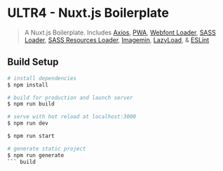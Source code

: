 # ULTR4 - Nuxt.js Boilerplate

> A Nuxt.js Boilerplate. Includes [Axios](https://axios.nuxtjs.org/), [PWA](https://pwa.nuxtjs.org/), [Webfont Loader](https://www.npmjs.com/package/nuxt-webfontloader), [SASS Loader](https://nuxtjs.org/faq/pre-processors/), [SASS Resources Loader](https://www.npmjs.com/package/nuxt-sass-resources-loader), [Imagemin](https://www.npmjs.com/package/nuxt-imagemin), [LazyLoad](https://github.com/hilongjw/vue-lazyload), &amp; [ESLint](https://github.com/hilongjw/vue-lazyload)

## Build Setup

``` bash
# install dependencies
$ npm install

# build for production and launch server
$ npm run build

# serve with hot reload at localhost:3000
$ npm run dev

$ npm run start

# generate static project
$ npm run generate
``` build
